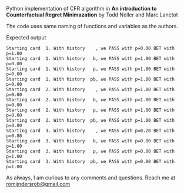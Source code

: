 Python implementation of CFR algorithm in **An introduction to Counterfactual Regret Minimazation** by Todd Neller and Marc Lanctot

The code uses same naming of functions and variables as the authors.

Expected output

```
Starting card  1. With history    , we PASS with p=0.00 BET with p=1.00
Starting card  1. With history   b, we PASS with p=1.00 BET with p=0.00
Starting card  1. With history   p, we PASS with p=1.00 BET with p=0.00
Starting card  1. With history  pb, we PASS with p=1.00 BET with p=0.00
Starting card  2. With history    , we PASS with p=1.00 BET with p=0.00
Starting card  2. With history   b, we PASS with p=1.00 BET with p=0.00
Starting card  2. With history   p, we PASS with p=1.00 BET with p=0.00
Starting card  2. With history  pb, we PASS with p=1.00 BET with p=0.00
Starting card  3. With history    , we PASS with p=0.20 BET with p=0.80
Starting card  3. With history   b, we PASS with p=0.00 BET with p=1.00
Starting card  3. With history   p, we PASS with p=0.00 BET with p=1.00
Starting card  3. With history  pb, we PASS with p=0.00 BET with p=1.00
```

As always, I am curious to any comments and questions. Reach me at romijndersrob@gmail.com